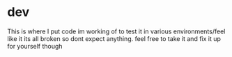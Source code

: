 # dev
This is where I put code im working of to test it in various environments/feel like it
its all broken so dont expect anything.
feel free to take it and fix it up for yourself though
